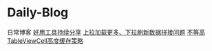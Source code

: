 # Daily-Blog
日常博客
[好用工具持续分享](http://wp.me/p8ulQ7-1C)
[上拉加载更多、下拉刷新数据拼接问题](http://wp.me/p8ulQ7-1H)
[不等高TableViewCell高度缓存策略](http://wp.me/p8ulQ7-1u)
